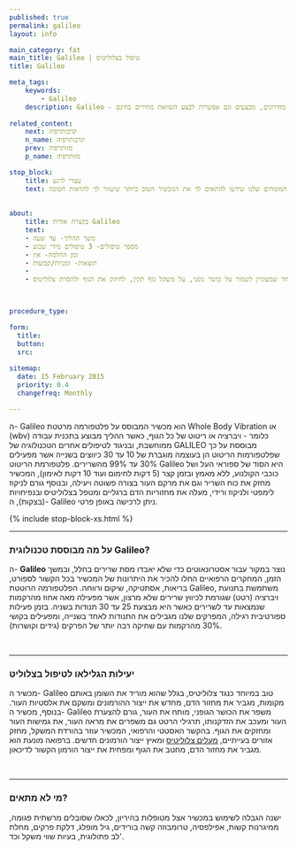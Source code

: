 ```yaml
---
published: true
permalink: galileo
layout: info

main_category: fat
main_title: Galileo | טיפול בצלוליטיס 
title: Galileo

meta_tags:
    keywords:
        - Galileo
    description: Galileo - מכשיר המבוסס על פלטפורמה מרטטת להעלמת צלוליטיס, כל המידע, מכשירים נוספים, מומחים מומלצים, מחירונים, מבצעים וגם אפשרות לבצע השוואת מחירים בחינם
    
related_content:
    next: קרבותרפיה
    n_name: קרבותרפיה
    prev: מזותרפיה
    p_name: מזותרפיה

stop_block: 
    title: עצרי לרגע
    text: מעוניינת לטפל בטקסטורת הגוף? סובלת ממרקם עור גבשושי ומבליטות באזורים שונים? העלמת צלוליט והצטברויות שומנים מתחת לעור הוא הליך שמבוצע ללא ניתוח וע״י מגוון מכשירים מתקדמים וחדשניים המבטיחים תוצאה מושלמת, התייעצי עם המומחים שלנו שידעו להתאים לך את המכשיר הטוב ביותר שיעזור לך להראות חטובה.
    
    
about:
    title: בקצרה אודות Galileo
    text: 
    - משך ההליך- עד שעה
    - מספר טיפולים- 3 טיפולים מידי שבוע
    - זמן החלמה- אין
    - תוצאות- זמניות/קבועות
    - 
    - שימוש בגליליאו מתאים לכל אחד שמעוניין לשמור על כושר גופני, על משקל גוף תקין, לחיזוק את הגוף ולהסרת צלוליטיס

   

procedure_type: 

form:
  title: 
  button: 
  src:
  
sitemap: 
  date: 15 February 2015
  priority: 0.4
  changefreq: Monthly

---
```

ה- Galileo הוא מכשיר המבוסס על פלטפורמה מרטטת Whole Body Vibration או (wbv) כלומר - ויברציה או ריטוט של כל הגוף, כאשר ההליך מבוצע בתכנית עבודה ממוחשבת, ובניגוד לטיפולים אחרים הטכנולוגיה של GALILEO מבוססת על כך שפלטפורמות הריטוט הן בעוצמה מוגברת של 10 עד 30 כיווצים בשנייה אשר מפעילים 30% עד 99% מהשרירים. פלטפורמת הריטוט Galileo היא הסוד של ספוראי העל ושל כוכבי הקולנוע, ללא מאמץ ובזמן קצר (5 דקות לחימום ועוד 10 דקות לאימון), המכשיר מחזק את כוח השריר וגם את מרקם העור בצורה פשוטה ויעילה, ובנוסף גורם לניקוז לימפטי ולניקוז ורידי, מעלה את מחזוריות הדם ברגליים ומטפל בצלוליטיס ובנפיחויות (בצקות), ה- Galileo ניתן לרכישה באופן פרטי.

 {% include stop-block-xs.html %}  

- - - - - -
 
###  על מה מבוססת טכנולוגית  Galileo?

ה- **Galileo** נוצר במקור עבור אסטרונאוטים כדי שלא יאבדו מסת שרירים בחלל, ובמשך הזמן, המחקרים הרפואיים החלו להכיר את היתרונות של המכשיר בכל הקשור לספורט, בריאות, אסתטיקה, שיקום ורווחה. הפלטפורמה הרוטטת Galileo, משתמשת בתנועת ויברציה (רטט) שגורמת לכיווץ שרירים שלא מרצון, אשר מפעילה מאה אחוז מהרקמות שנמצאות עד לשרירים כאשר היא מבצעת 25 עד 30 תנודות בשניה. בזמן פעילות ספורטיבית רגילה, המפרקים שלנו מגבילים את התנודות לאחד בשנייה, ומפעילים בקושי 30% מהרקמות עם שחיקה רבה יותר של הפרקים (גידים וקושרות).
  
 

- - - - - -

###  יעילות הגלילאו לטיפול בצלוליט

מכשיר ה- Galileo טוב במיוחד כנגד צלוליטיס, בגלל שהוא מוריד את השומן באותם מקומות, מגביר את מחזור הדם, מחדש את ייצור ההורמונים ומשקם את אלסטיות העור. בנוסף, מכשיר ה- Galileo משפר את הכושר הגופני, מותח את העור, גורם להצערת העור ומעכב את הזדקנותו, תרגילי הרטט גם משפרים את מראה העור, את גמישות העור ומחזקים את הגוף. בהקשר האסטטי והרפואי, המכשיר עוזר בהורדת המשקל, מחזק אזורים בעייתיים, [מעלים צלוליטיס](/צלוליטיס) ומאיץ ייצור הורמונים חדשים. ברפואה מונעת הוא מגביר את מחזור הדם, מחטב את הגוף ומפחית את ייצור הורמון הקשור לדיכאון.
  
 

- - - - - -

###  מי לא מתאים?

ישנה הגבלה לשימוש במכשיר אצל מטופלות בהיריון, לכאלו שסובלים מרשתית פגומה, ממיגרנות קשות, אפילפסיה, טרומבוזה קשה בורידים, גיל מופלג, דלקת פרקים, מחלת לב פתולוגית, בעיות שווי משקל וכד'.